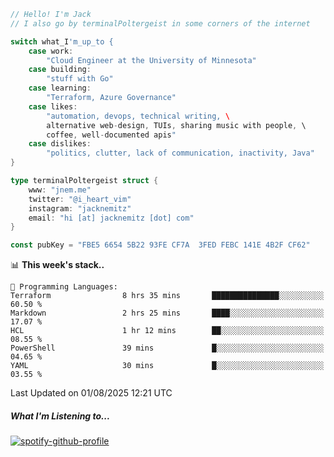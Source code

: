 ```go
// Hello! I'm Jack
// I also go by terminalPoltergeist in some corners of the internet

switch what_I'm_up_to {
    case work:
        "Cloud Engineer at the University of Minnesota"
    case building:
        "stuff with Go"
    case learning:
        "Terraform, Azure Governance"
    case likes:
        "automation, devops, technical writing, \
        alternative web-design, TUIs, sharing music with people, \
        coffee, well-documented apis"
    case dislikes:
        "politics, clutter, lack of communication, inactivity, Java"
}

type terminalPoltergeist struct {
    www: "jnem.me"
    twitter: "@i_heart_vim"
    instagram: "jacknemitz"
    email: "hi [at] jacknemitz [dot] com"
}

const pubKey = "FBE5 6654 5B22 93FE CF7A  3FED FEBC 141E 4B2F CF62"
```

<!--START_SECTION:waka-->
📊 **This week's stack..** 

```text
💬 Programming Languages: 
Terraform                8 hrs 35 mins       ███████████████░░░░░░░░░░   60.50 % 
Markdown                 2 hrs 25 mins       ████░░░░░░░░░░░░░░░░░░░░░   17.07 % 
HCL                      1 hr 12 mins        ██░░░░░░░░░░░░░░░░░░░░░░░   08.55 % 
PowerShell               39 mins             █░░░░░░░░░░░░░░░░░░░░░░░░   04.65 % 
YAML                     30 mins             █░░░░░░░░░░░░░░░░░░░░░░░░   03.55 % 
```


 Last Updated on 01/08/2025 12:21 UTC
<!--END_SECTION:waka-->

##### What I'm Listening to...

[![spotify-github-profile](https://jnem.me/listening-item?maxAge=2592000)](https://jnem.me/listening)
